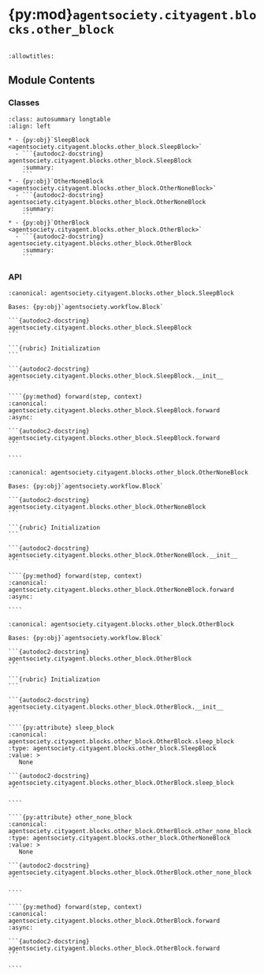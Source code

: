 # {py:mod}`agentsociety.cityagent.blocks.other_block`

```{py:module} agentsociety.cityagent.blocks.other_block
```

```{autodoc2-docstring} agentsociety.cityagent.blocks.other_block
:allowtitles:
```

## Module Contents

### Classes

````{list-table}
:class: autosummary longtable
:align: left

* - {py:obj}`SleepBlock <agentsociety.cityagent.blocks.other_block.SleepBlock>`
  - ```{autodoc2-docstring} agentsociety.cityagent.blocks.other_block.SleepBlock
    :summary:
    ```
* - {py:obj}`OtherNoneBlock <agentsociety.cityagent.blocks.other_block.OtherNoneBlock>`
  - ```{autodoc2-docstring} agentsociety.cityagent.blocks.other_block.OtherNoneBlock
    :summary:
    ```
* - {py:obj}`OtherBlock <agentsociety.cityagent.blocks.other_block.OtherBlock>`
  - ```{autodoc2-docstring} agentsociety.cityagent.blocks.other_block.OtherBlock
    :summary:
    ```
````

### API

`````{py:class} SleepBlock(llm: agentsociety.llm.LLM, memory: agentsociety.memory.Memory)
:canonical: agentsociety.cityagent.blocks.other_block.SleepBlock

Bases: {py:obj}`agentsociety.workflow.Block`

```{autodoc2-docstring} agentsociety.cityagent.blocks.other_block.SleepBlock
```

```{rubric} Initialization
```

```{autodoc2-docstring} agentsociety.cityagent.blocks.other_block.SleepBlock.__init__
```

````{py:method} forward(step, context)
:canonical: agentsociety.cityagent.blocks.other_block.SleepBlock.forward
:async:

```{autodoc2-docstring} agentsociety.cityagent.blocks.other_block.SleepBlock.forward
```

````

`````

`````{py:class} OtherNoneBlock(llm: agentsociety.llm.LLM, memory: agentsociety.memory.Memory)
:canonical: agentsociety.cityagent.blocks.other_block.OtherNoneBlock

Bases: {py:obj}`agentsociety.workflow.Block`

```{autodoc2-docstring} agentsociety.cityagent.blocks.other_block.OtherNoneBlock
```

```{rubric} Initialization
```

```{autodoc2-docstring} agentsociety.cityagent.blocks.other_block.OtherNoneBlock.__init__
```

````{py:method} forward(step, context)
:canonical: agentsociety.cityagent.blocks.other_block.OtherNoneBlock.forward
:async:

````

`````

`````{py:class} OtherBlock(llm: agentsociety.llm.LLM, memory: agentsociety.memory.Memory)
:canonical: agentsociety.cityagent.blocks.other_block.OtherBlock

Bases: {py:obj}`agentsociety.workflow.Block`

```{autodoc2-docstring} agentsociety.cityagent.blocks.other_block.OtherBlock
```

```{rubric} Initialization
```

```{autodoc2-docstring} agentsociety.cityagent.blocks.other_block.OtherBlock.__init__
```

````{py:attribute} sleep_block
:canonical: agentsociety.cityagent.blocks.other_block.OtherBlock.sleep_block
:type: agentsociety.cityagent.blocks.other_block.SleepBlock
:value: >
   None

```{autodoc2-docstring} agentsociety.cityagent.blocks.other_block.OtherBlock.sleep_block
```

````

````{py:attribute} other_none_block
:canonical: agentsociety.cityagent.blocks.other_block.OtherBlock.other_none_block
:type: agentsociety.cityagent.blocks.other_block.OtherNoneBlock
:value: >
   None

```{autodoc2-docstring} agentsociety.cityagent.blocks.other_block.OtherBlock.other_none_block
```

````

````{py:method} forward(step, context)
:canonical: agentsociety.cityagent.blocks.other_block.OtherBlock.forward
:async:

```{autodoc2-docstring} agentsociety.cityagent.blocks.other_block.OtherBlock.forward
```

````

`````
